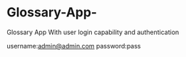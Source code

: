 # Glossary-App-
Glossary App With user login capability and authentication

username:admin@admin.com
password:pass
